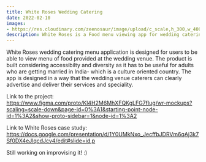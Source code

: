 ```yaml
---
title: White Roses Wedding Catering 
date: 2022-02-10
images:
- https://res.cloudinary.com/zeenosaur/image/upload/c_scale,h_300,w_400/v1652782416/White-Rose-Cake_43_mai4j3.jpg
description: White Roses is a Food menu viewing app for wedding catering and online booking.
---
```


White Roses wedding catering menu application is designed for users to be able to view menu of food provided at the wedding venue. The product is built considering accessibilty and diversity as it has to be useful for adults  who are getting married in India- which is a culture oriented country. The app is designed in a way that the wedding venue caterers can clearly advertise and deliver their services and speciality.

Link to the project:
https://www.figma.com/proto/Kl4H2M6MhXFQKgLFG7fIug/wr-mockups?scaling=scale-down&page-id=0%3A1&starting-point-node-id=1%3A2&show-proto-sidebar=1&node-id=1%3A2

Link to White Roses case study:
https://docs.google.com/presentation/d/1Y0UMkNxo_JecffbJDRVm6qAj3k7Sf0DX4eJlqcdJcv4/edit#slide=id.p

Still working on improvising it! :)